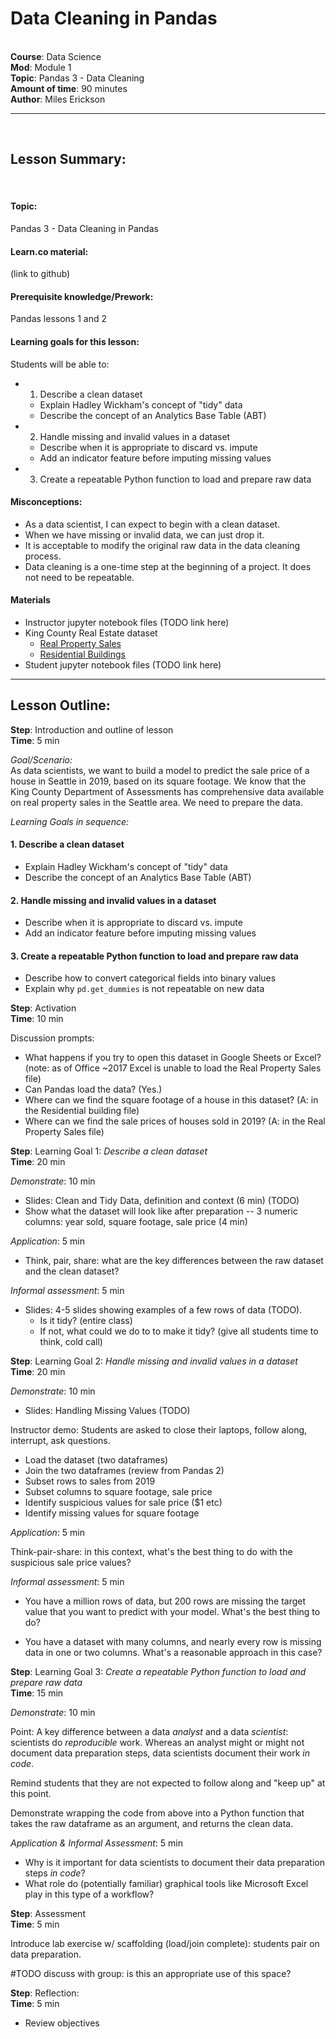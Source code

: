 Data Cleaning in Pandas
===
​
​<br />
**Course**: Data Science <br />
**Mod**: Module 1                    <br/>
**Topic**: Pandas 3 - Data Cleaning  <br/>
**Amount of time**: 90 minutes <br/>
**Author**: Miles Erickson
​
​
***
​
## Lesson Summary:
​
#### Topic:
Pandas 3 - Data Cleaning in Pandas
#### Learn.co material:
(link to github)
#### Prerequisite knowledge/Prework:
Pandas lessons 1 and 2
#### Learning goals for this lesson:
Students will be able to:

- 1. Describe a clean dataset
	- Explain Hadley Wickham's concept of "tidy" data
	- Describe the concept of an Analytics Base Table (ABT)
- 2. Handle missing and invalid values in a dataset
	- Describe when it is appropriate to discard vs. impute
	- Add an indicator feature before imputing missing values
- 3. Create a repeatable Python function to load and prepare raw data

#### Misconceptions:
- As a data scientist, I can expect to begin with a clean dataset.
- When we have missing or invalid data, we can just drop it.
- It is acceptable to modify the original raw data in the data cleaning process.
- Data cleaning is a one-time step at the beginning of a project. It does not need to be repeatable.

#### Materials
- Instructor jupyter notebook files (TODO link here)
- King County Real Estate dataset
	- [Real Property Sales](https://aqua.kingcounty.gov/extranet/assessor/Real%20Property%20Sales.zip)
	- [Residential Buildings](https://aqua.kingcounty.gov/extranet/assessor/Residential%20Building.zip)
- Student jupyter notebook files (TODO link here)

***

## Lesson Outline:

**Step**: Introduction and outline of lesson <br/>
**Time**: 5 min

_Goal/Scenario:_<br/>
As data scientists, we want to build a model to predict the sale price of a house in Seattle in 2019, based on its square footage. We know that the King County Department of Assessments has comprehensive data available on real property sales in the Seattle area. We need to prepare the data.

_Learning Goals in sequence:_<br/>

#### 1. Describe a clean dataset
- Explain Hadley Wickham's concept of "tidy" data
- Describe the concept of an Analytics Base Table (ABT)

#### 2. Handle missing and invalid values in a dataset
- Describe when it is appropriate to discard vs. impute
- Add an indicator feature before imputing missing values

#### 3. Create a repeatable Python function to load and prepare raw data
- Describe how to convert categorical fields into binary values
- Explain why `pd.get_dummies` is not repeatable on new data

**Step**: Activation <br/>
**Time**: 10 min

Discussion prompts:

- What happens if you try to open this dataset in Google Sheets or Excel? (note: as of Office ~2017 Excel is unable to load the Real Property Sales file)
- Can Pandas load the data? (Yes.)
- Where can we find the square footage of a house in this dataset? (A: in the Residential building file)
- Where can we find the sale prices of houses sold in 2019? (A: in the Real Property Sales file)

**Step**: Learning Goal 1: _Describe a clean dataset_ <br/>
**Time**: 20 min

_Demonstrate_: 10 min

- Slides: Clean and Tidy Data, definition and context (6 min) (TODO)
- Show what the dataset will look like after preparation -- 3 numeric columns: year sold, square footage, sale price (4 min)


_Application_: 5 min

- Think, pair, share: what are the key differences between the raw dataset and the clean dataset?

_Informal assessment_: 5 min <br/>

- Slides: 4-5 slides showing examples of a few rows of data (TODO).
	 - Is it tidy? (entire class)
    - If not, what could we do to to make it tidy? (give all students time to think, cold call)

**Step**: Learning Goal 2: _Handle missing and invalid values in a dataset_ <br/>
**Time**: 20 min

_Demonstrate_: 10 min <br/>

- Slides: Handling Missing Values (TODO)

Instructor demo: Students are asked to close their laptops, follow along, interrupt, ask questions.

- Load the dataset (two dataframes)
- Join the two dataframes (review from Pandas 2)
- Subset rows to sales from 2019
- Subset columns to square footage, sale price
- Identify suspicious values for sale price ($1 etc)
- Identify missing values for square footage

_Application_: 5 min <br/>

Think-pair-share: in this context, what's the best thing to do with the suspicious sale price values?

_Informal assessment_: 5 min <br/>

- You have a million rows of data, but 200 rows are missing the target value that you want to predict with your model. What's the best thing to do?

- You have a dataset with many columns, and nearly every row is missing data in one or two columns. What's a reasonable approach in this case?

**Step**: Learning Goal 3: _Create a repeatable Python function to load and prepare raw data_ <br/>
**Time**: 15 min

_Demonstrate_: 10 min <br/>

Point: A key difference between a data _analyst_ and a data _scientist_: scientists do _reproducible_ work. Whereas an analyst might or might not document data preparation steps, data scientists document their work _in code_.

Remind students that they are not expected to follow along and "keep up" at this point.

Demonstrate wrapping the code from above into a Python function that takes the raw dataframe as an argument, and returns the clean data.

_Application & Informal Assessment_: 5 min <br/>

- Why is it important for data scientists to document their data preparation steps _in code_?
- What role do (potentially familiar) graphical tools like Microsoft Excel play in this type of a workflow?


**Step**: Assessment<br/>
**Time**: 5 min<br/>

Introduce lab exercise w/ scaffolding (load/join complete): students pair on data preparation.

#TODO discuss with group: is this an appropriate use of this space?

**Step**: Reflection:  <br/>
**Time**: 5 min <br/>

* Review objectives
